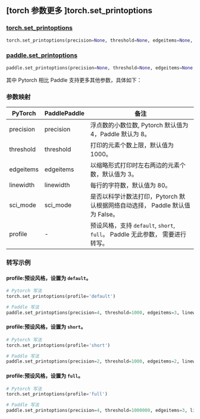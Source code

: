 ## [torch 参数更多 ]torch.set_printoptions
### [torch.set_printoptions](https://pytorch.org/docs/master/generated/torch.set_printoptions.html#torch.set_printoptions)

```python
torch.set_printoptions(precision=None, threshold=None, edgeitems=None, linewidth=None, profile=None, sci_mode=None)
```

### [paddle.set_printoptions](https://www.paddlepaddle.org.cn/documentation/docs/zh/develop/api/paddle/set_printoptions_cn.html#set-printoptions)

```python
paddle.set_printoptions(precision=None, threshold=None, edgeitems=None, sci_mode=None, linewidth=None)
```

其中 Pytorch 相比 Paddle 支持更多其他参数，具体如下：
### 参数映射
| PyTorch       | PaddlePaddle | 备注                                                   |
| ------------- | ------------ | ------------------------------------------------------ |
| precision           | precision          | 浮点数的小数位数, Pytorch 默认值为 4，Paddle 默认为 8。|
| threshold             | threshold         | 打印的元素个数上限，默认值为 1000。                   |
| edgeitems | edgeitems            | 以缩略形式打印时左右两边的元素个数，默认值为 3。 |
| linewidth | linewidth    | 每行的字符数，默认值为 80。                   |
| sci_mode | sci_mode            | 是否以科学计数法打印，Pytorch 默认根据网络自动选择， Paddle 默认值为 False。 |
| profile | -            | 预设风格，支持 `default`, `short`, `full`。 Paddle 无此参数， 需要进行转写。|


### 转写示例
#### profile:预设风格，设置为 `default`。
```python
# Pytorch 写法
torch.set_printoptions(profile='default')

# Paddle 写法
paddle.set_printoptions(precision=4, threshold=1000, edgeitems=3, linewidth=80)
```

#### profile:预设风格，设置为 `short`。
```python
# Pytorch 写法
torch.set_printoptions(profile='short')

# Paddle 写法
paddle.set_printoptions(precision=2, threshold=1000, edgeitems=2, linewidth=80)
```

#### profile:预设风格，设置为 `full`。
```python
# Pytorch 写法
torch.set_printoptions(profile='full')

# Paddle 写法
paddle.set_printoptions(precision=4, threshold=1000000, edgeitems=3, linewidth=80)
```
